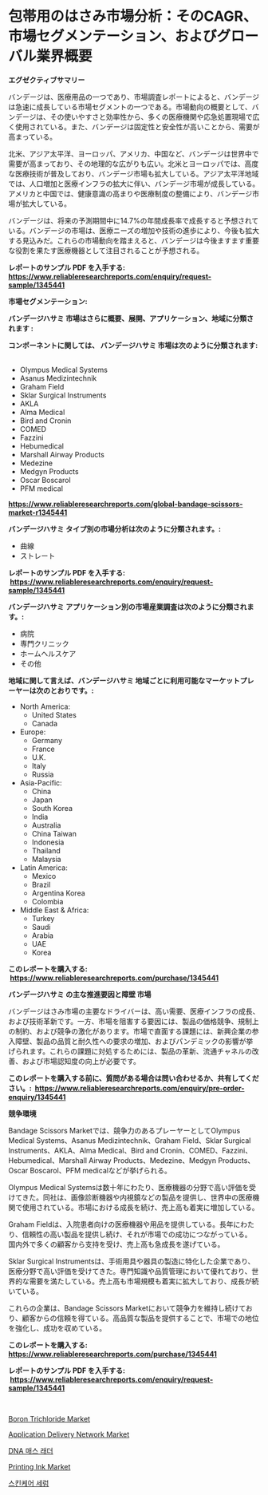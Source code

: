 <p><h1>包帯用のはさみ市場分析：そのCAGR、市場セグメンテーション、およびグローバル業界概要</h1></p><p><strong>エグゼクティブサマリー</strong></p>
<p><p>バンデージは、医療用品の一つであり、市場調査レポートによると、バンデージは急速に成長している市場セグメントの一つである。市場動向の概要として、バンデージは、その使いやすさと効率性から、多くの医療機関や応急処置現場で広く使用されている。また、バンデージは固定性と安全性が高いことから、需要が高まっている。</p><p>北米、アジア太平洋、ヨーロッパ、アメリカ、中国など、バンデージは世界中で需要が高まっており、その地理的な広がりも広い。北米とヨーロッパでは、高度な医療技術が普及しており、バンデージ市場も拡大している。アジア太平洋地域では、人口増加と医療インフラの拡大に伴い、バンデージ市場が成長している。アメリカと中国では、健康意識の高まりや医療制度の整備により、バンデージ市場が拡大している。</p><p>バンデージは、将来の予測期間中に14.7%の年間成長率で成長すると予想されている。バンデージの市場は、医療ニーズの増加や技術の進歩により、今後も拡大する見込みだ。これらの市場動向を踏まえると、バンデージは今後ますます重要な役割を果たす医療機器として注目されることが予想される。</p></p>
<p><strong>レポートのサンプル PDF を入手する: <a href="https://www.reliableresearchreports.com/enquiry/request-sample/1345441">https://www.reliableresearchreports.com/enquiry/request-sample/1345441</a></strong></p>
<p><strong>市場セグメンテーション:</strong></p>
<p><strong> バンデージハサミ 市場はさらに概要、展開、アプリケーション、地域に分類されます :</strong></p>
<p><strong>コンポーネントに関しては、 バンデージハサミ 市場は次のように分類されます: &nbsp;</strong></p>
<p><ul><li>Olympus Medical Systems</li><li>Asanus Medizintechnik</li><li>Graham Field</li><li>Sklar Surgical Instruments</li><li>AKLA</li><li>Alma Medical</li><li>Bird and Cronin</li><li>COMED</li><li>Fazzini</li><li>Hebumedical</li><li>Marshall Airway Products</li><li>Medezine</li><li>Medgyn Products</li><li>Oscar Boscarol</li><li>PFM medical</li></ul></p>
<p><strong><a href="https://www.reliableresearchreports.com/global-bandage-scissors-market-r1345441">https://www.reliableresearchreports.com/global-bandage-scissors-market-r1345441</a></strong></p>
<p><strong> バンデージハサミ タイプ別の市場分析は次のように分類されます。:</strong></p>
<p><ul><li>曲線</li><li>ストレート</li></ul></p>
<p><strong>レポートのサンプル PDF を入手する: &nbsp;<a href="https://www.reliableresearchreports.com/enquiry/request-sample/1345441">https://www.reliableresearchreports.com/enquiry/request-sample/1345441</a></strong></p>
<p><strong> バンデージハサミ アプリケーション別の市場産業調査は次のように分類されます。:</strong></p>
<p><ul><li>病院</li><li>専門クリニック</li><li>ホームヘルスケア</li><li>その他</li></ul></p>
<p><strong>地域に関して言えば、バンデージハサミ 地域ごとに利用可能なマーケットプレーヤーは次のとおりです。:</strong></p>
<p><ul>
    <li>
        North America:
        <ul>
            <li>United States</li>
            <li>Canada</li>
        </ul>
    </li>
    <li>
        Europe:
        <ul>
            <li>Germany</li>
            <li>France</li>
            <li>U.K.</li>
            <li>Italy</li>
            <li>Russia</li>
        </ul>
    </li>
    <li>
        Asia-Pacific:
        <ul>
            <li>China</li>
            <li>Japan</li>
            <li>South Korea</li>
            <li>India</li>
            <li>Australia</li>
            <li>China Taiwan</li>
            <li>Indonesia</li>
            <li>Thailand</li>
            <li>Malaysia</li>
        </ul>
    </li>
    <li>
        Latin America:
        <ul>
            <li>Mexico</li>
            <li>Brazil</li>
            <li>Argentina Korea</li>
            <li>Colombia</li>
        </ul>
    </li>
    <li>
        Middle East & Africa:
        <ul>
            <li>Turkey</li>
            <li>Saudi</li>
            <li>Arabia</li>
            <li>UAE</li>
            <li>Korea</li>
        </ul>
    </li>
    </ul></p>
<p><strong>このレポートを購入する: &nbsp;<a href="https://www.reliableresearchreports.com/purchase/1345441">https://www.reliableresearchreports.com/purchase/1345441</a></strong></p>
<p><strong>バンデージハサミ の主な推進要因と障壁 市場</strong></p>
<p><p>バンデージはさみ市場の主要なドライバーは、高い需要、医療インフラの成長、および技術革新です。一方、市場を阻害する要因には、製品の価格競争、規制上の制約、および競争の激化があります。市場で直面する課題には、新興企業の参入障壁、製品の品質と耐久性への要求の増加、およびパンデミックの影響が挙げられます。これらの課題に対処するためには、製品の革新、流通チャネルの改善、および市場認知度の向上が必要です。</p></p>
<p><strong>このレポートを購入する前に、質問がある場合は問い合わせるか、共有してください。:&nbsp; <a href="https://www.reliableresearchreports.com/enquiry/pre-order-enquiry/1345441">https://www.reliableresearchreports.com/enquiry/pre-order-enquiry/1345441</a></strong></p>
<p><strong>競争環境</strong></p>
<p><p>Bandage Scissors Marketでは、競争力のあるプレーヤーとしてOlympus Medical Systems、Asanus Medizintechnik、Graham Field、Sklar Surgical Instruments、AKLA、Alma Medical、Bird and Cronin、COMED、Fazzini、Hebumedical、Marshall Airway Products、Medezine、Medgyn Products、Oscar Boscarol、PFM medicalなどが挙げられる。 </p><p>Olympus Medical Systemsは数十年にわたり、医療機器の分野で高い評価を受けてきた。同社は、画像診断機器や内視鏡などの製品を提供し、世界中の医療機関で使用されている。市場における成長を続け、売上高も着実に増加している。</p><p>Graham Fieldは、入院患者向けの医療機器や用品を提供している。長年にわたり、信頼性の高い製品を提供し続け、それが市場での成功につながっている。 国内外で多くの顧客から支持を受け、売上高も急成長を遂げている。</p><p>Sklar Surgical Instrumentsは、手術用具や器具の製造に特化した企業であり、医療分野で高い評価を受けてきた。専門知識や品質管理において優れており、世界的な需要を満たしている。売上高も市場規模も着実に拡大しており、成長が続いている。</p><p>これらの企業は、Bandage Scissors Marketにおいて競争力を維持し続けており、顧客からの信頼を得ている。高品質な製品を提供することで、市場での地位を強化し、成功を収めている。</p></p>
<p><strong>このレポートを購入する: &nbsp; <a href="https://www.reliableresearchreports.com/purchase/1345441">https://www.reliableresearchreports.com/purchase/1345441</a></strong></p>
<p><strong>レポートのサンプル PDF を入手する: &nbsp;<a href="https://www.reliableresearchreports.com/enquiry/request-sample/1345441">https://www.reliableresearchreports.com/enquiry/request-sample/1345441</a></strong><strong></strong></p>
<p>&nbsp;</p>
<p><p><a href="https://issuu.com/reportprime-2/docs/boron-trichloride-market-size-2030.pptx">Boron Trichloride Market</a></p><p><a href="https://github.com/mauripalmi/Market-Research-Report-List-2/blob/main/application-delivery-network-market.md">Application Delivery Network Market</a></p><p><a href="https://github.com/lzrvbyqzftro57/Market-Research-Report-List-1/blob/main/628303918569.md">DNA 매스 래더</a></p><p><a href="https://issuu.com/reportprime-2/docs/printing-ink-market-size-2030.pptx">Printing Ink Market</a></p><p><a href="https://github.com/vs019sa3m8x/Market-Research-Report-List-1/blob/main/930056318570.md">스킨케어 세럼</a></p></p>